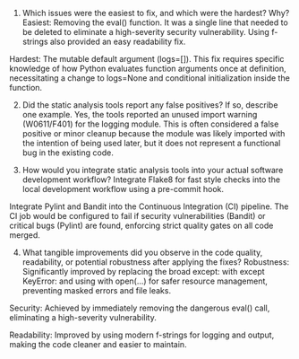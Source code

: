 1. Which issues were the easiest to fix, and which were the hardest? Why?
Easiest: Removing the eval() function. It was a single line that needed to be deleted to eliminate a high-severity security vulnerability. Using f-strings also provided an easy readability fix.

Hardest: The mutable default argument (logs=[]). This fix requires specific knowledge of how Python evaluates function arguments once at definition, necessitating a change to logs=None and conditional initialization inside the function.

2. Did the static analysis tools report any false positives? If so, describe one example.
Yes, the tools reported an unused import warning (W0611/F401) for the logging module. This is often considered a false positive or minor cleanup because the module was likely imported with the intention of being used later, but it does not represent a functional bug in the existing code.

3. How would you integrate static analysis tools into your actual software development workflow?
Integrate Flake8 for fast style checks into the local development workflow using a pre-commit hook.

Integrate Pylint and Bandit into the Continuous Integration (CI) pipeline. The CI job would be configured to fail if security vulnerabilities (Bandit) or critical bugs (Pylint) are found, enforcing strict quality gates on all code merged.

4. What tangible improvements did you observe in the code quality, readability, or potential robustness after applying the fixes?
Robustness: Significantly improved by replacing the broad except: with except KeyError: and using with open(...) for safer resource management, preventing masked errors and file leaks.

Security: Achieved by immediately removing the dangerous eval() call, eliminating a high-severity vulnerability.

Readability: Improved by using modern f-strings for logging and output, making the code cleaner and easier to maintain.